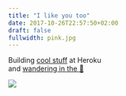 ```yaml
---
title: "I like you too"
date: 2017-10-26T22:57:50+02:00
draft: false
fullwidth: pink.jpg
---
```

Building [cool stuff](https://chatops.heroku.com) at Heroku  
and [wandering in the 🌲](https://www.vadrouilles.co)

![](pink.jpg)
